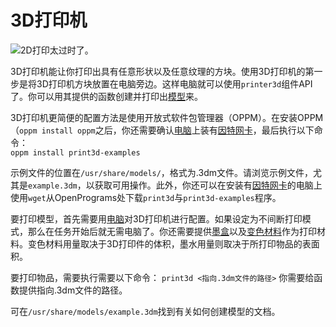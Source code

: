 # 3D打印机

![2D打印太过时了。](oredict:oc:printer)

3D打印机能让你打印出具有任意形状以及任意纹理的方块。使用3D打印机的第一步是将3D打印机方块放置在电脑旁边。这样电脑就可以使用`printer3d`组件API了。你可以用其提供的函数创建并打印出[模型](print.md)来。

3D打印机更简便的配置方法是使用开放式软件包管理器（OPPM）。在安装OPPM（`oppm install oppm`之后，你还需要确认[电脑](../general/computer.md)上装有[因特网卡](../item/internetCard.md)，最后执行以下命令：  
`oppm install print3d-examples`

示例文件的位置在`/usr/share/models/`，格式为.3dm文件。请浏览示例文件，尤其是`example.3dm`，以获取可用操作。此外，你还可以在安装有[因特网卡](../item/internetCard.md)的电脑上使用`wget`从OpenPrograms处下载`print3d`与`print3d-examples`程序。

要打印模型，首先需要用[电脑](../general/computer.md)对3D打印机进行配置。如果设定为不间断打印模式，那么在任务开始后就无需电脑了。你还需要提供[墨盒](../item/inkCartridge.md)以及[变色材料](../item/chamelium.md)作为打印材料。变色材料用量取决于3D打印件的体积，墨水用量则取决于所打印物品的表面积。

要打印物品，需要执行需要以下命令：
`print3d <指向.3dm文件的路径>`
你需要给函数提供指向.3dm文件的路径。

可在`/usr/share/models/example.3dm`找到有关如何创建模型的文档。
